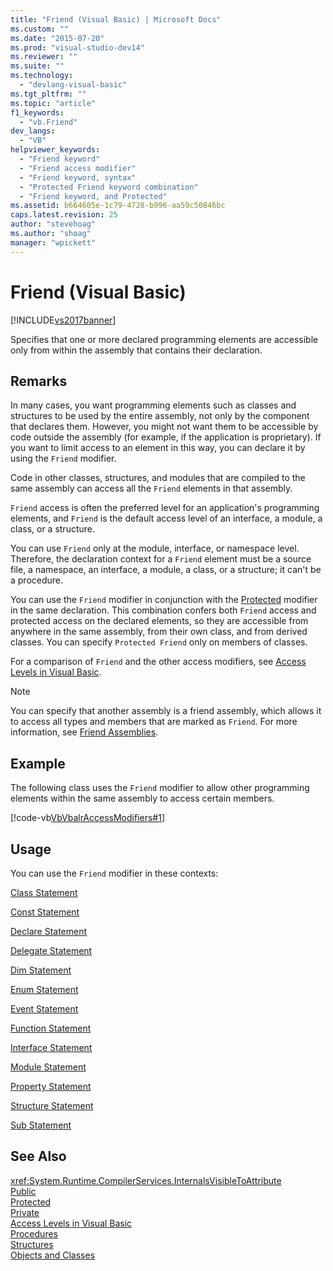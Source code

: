 ```yaml
---
title: "Friend (Visual Basic) | Microsoft Docs"
ms.custom: ""
ms.date: "2015-07-20"
ms.prod: "visual-studio-dev14"
ms.reviewer: ""
ms.suite: ""
ms.technology: 
  - "devlang-visual-basic"
ms.tgt_pltfrm: ""
ms.topic: "article"
f1_keywords: 
  - "vb.Friend"
dev_langs: 
  - "VB"
helpviewer_keywords: 
  - "Friend keyword"
  - "Friend access modifier"
  - "Friend keyword, syntax"
  - "Protected Friend keyword combination"
  - "Friend keyword, and Protected"
ms.assetid: b664605e-1c79-4728-b996-aa59c50846bc
caps.latest.revision: 25
author: "stevehoag"
ms.author: "shoag"
manager: "wpickett"
---
```

# Friend (Visual Basic)
[!INCLUDE[vs2017banner](../../../includes/vs2017banner.md)]

Specifies that one or more declared programming elements are accessible only from within the assembly that contains their declaration.  
  
## Remarks  
 In many cases, you want programming elements such as classes and structures to be used by the entire assembly, not only by the component that declares them. However, you might not want them to be accessible by code outside the assembly (for example, if the application is proprietary). If you want to limit access to an element in this way, you can declare it by using the `Friend` modifier.  
  
 Code in other classes, structures, and modules that are compiled to the same assembly can access all the `Friend` elements in that assembly.  
  
 `Friend` access is often the preferred level for an application's programming elements, and `Friend` is the default access level of an interface, a module, a class, or a structure.  
  
 You can use `Friend` only at the module, interface, or namespace level. Therefore, the declaration context for a `Friend` element must be a source file, a namespace, an interface, a module, a class, or a structure; it can't be a procedure.  
  
 You can use the `Friend` modifier in conjunction with the [Protected](../../../visual-basic/language-reference/modifiers/protected.md) modifier in the same declaration. This combination confers both `Friend` access and protected access on the declared elements, so they are accessible from anywhere in the same assembly, from their own class, and from derived classes. You can specify `Protected Friend` only on members of classes.  
  
 For a comparison of `Friend` and the other access modifiers, see [Access Levels in Visual Basic](../../../visual-basic/programming-guide/language-features/declared-elements/access-levels.md).  
  
> [!NOTE]
>  You can specify that another assembly is a friend assembly, which allows it to access all types and members that are marked as `Friend`. For more information, see [Friend Assemblies](../Topic/Friend%20Assemblies%20\(C%23%20and%20Visual%20Basic\).md).  
  
## Example  
 The following class uses the `Friend` modifier to allow other programming elements within the same assembly to access certain members.  
  
 [!code-vb[VbVbalrAccessModifiers#1](../../../visual-basic/language-reference/modifiers/codesnippet/visualbasic/friend_1.vb)]  
  
## Usage  
 You can use the `Friend` modifier in these contexts:  
  
 [Class Statement](../../../visual-basic/language-reference/statements/class-statement.md)  
  
 [Const Statement](../../../visual-basic/language-reference/statements/const-statement.md)  
  
 [Declare Statement](../../../visual-basic/language-reference/statements/declare-statement.md)  
  
 [Delegate Statement](../../../visual-basic/language-reference/statements/delegate-statement.md)  
  
 [Dim Statement](../../../visual-basic/language-reference/statements/dim-statement.md)  
  
 [Enum Statement](../../../visual-basic/language-reference/statements/enum-statement.md)  
  
 [Event Statement](../../../visual-basic/language-reference/statements/event-statement.md)  
  
 [Function Statement](../../../visual-basic/language-reference/statements/function-statement.md)  
  
 [Interface Statement](../../../visual-basic/language-reference/statements/interface-statement.md)  
  
 [Module Statement](../../../visual-basic/language-reference/statements/module-statement.md)  
  
 [Property Statement](../../../visual-basic/language-reference/statements/property-statement.md)  
  
 [Structure Statement](../../../visual-basic/language-reference/statements/structure-statement.md)  
  
 [Sub Statement](../../../visual-basic/language-reference/statements/sub-statement.md)  
  
## See Also  
 <xref:System.Runtime.CompilerServices.InternalsVisibleToAttribute>   
 [Public](../../../visual-basic/language-reference/modifiers/public.md)   
 [Protected](../../../visual-basic/language-reference/modifiers/protected.md)   
 [Private](../../../visual-basic/language-reference/modifiers/private.md)   
 [Access Levels in Visual Basic](../../../visual-basic/programming-guide/language-features/declared-elements/access-levels.md)   
 [Procedures](../../../visual-basic/programming-guide/language-features/procedures/index.md)   
 [Structures](../../../visual-basic/programming-guide/language-features/data-types/structures.md)   
 [Objects and Classes](../../../visual-basic/programming-guide/language-features/objects-and-classes/index.md)